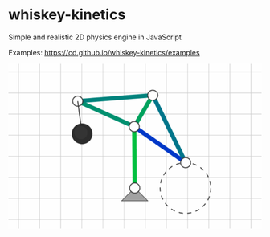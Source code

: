 # whiskey-kinetics

Simple and realistic 2D physics engine in JavaScript

Examples: https://cd.github.io/whiskey-kinetics/examples

![Demo Animation](demo.gif)

